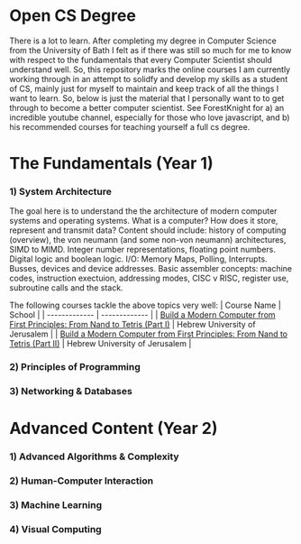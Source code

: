 # Open CS Degree

There is a lot to learn. After completing my degree in Computer Science from the University of Bath I felt as if there was still so much for me to know with respect to the fundamentals that every Computer Scientist should understand well. So, this repository marks the online courses I am currently working through in an attempt to solidfy and develop my skills as a student of CS, mainly just for myself to maintain and keep track of all the things I want to learn. So, below is just the material that I personally want to to get through to become a better computer scientist. See ForestKnight for a) an incredible youtube channel, especially for those who love javascript, and b) his recommended courses for teaching yourself a full cs degree. 


# The Fundamentals (Year 1)

### 1) System Architecture
The goal here is to understand the the architecture of modern computer systems and operating systems. What is a computer? How does it store, represent and transmit data? Content should include: history of computing (overview), the von neumann (and some non-von neumann) architectures, SIMD to MIMD. Integer number representations, floating point numbers. Digital logic and boolean logic. I/O: Memory Maps, Polling, Interrupts. Busses, devices and device addresses. Basic assembler concepts: machine codes, instruction exectuion, addressing modes, CISC v RISC, register use, subroutine calls and the stack. 

The following courses tackle the above topics very well:
| Course Name   | School |
| ------------- | ------------- |
| [Build a Modern Computer from First Principles: From Nand to Tetris (Part I)](https://www.coursera.org/learn/build-a-computer)  | Hebrew University of Jerusalem |
| [Build a Modern Computer from First Principles: From Nand to Tetris (Part II)](https://www.coursera.org/learn/nand2tetris2?irclickid=R9oWrV2sTxyKU4%3A2opRerW%3ApUkHSwRQVX1GL180&irgwc=1&utm_medium=partners&utm_source=impact&utm_campaign=1459666&utm_content=b2c) | Hebrew University of Jerusalem |


### 2) Principles of Programming


### 3) Networking & Databases

#  Advanced Content (Year 2)

### 1) Advanced Algorithms & Complexity

### 2) Human-Computer Interaction

### 3) Machine Learning

### 4) Visual Computing
